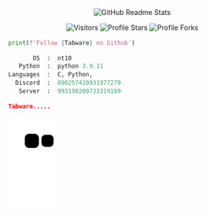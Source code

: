 <p align="center">
 <img width="100px" src="https://res.cloudinary.com/dv07edwga/image/upload/v1657316717/ProfilePictureMaker_tzhgsx.png" align="center" alt="GitHub Readme Stats" />
 <p align="center"><img src="https://gpvc.arturio.dev/Tabware" alt="Visitors"></a>
<img src="https://img.shields.io/badge/dynamic/json?&label=Total%20Stars&color=bb2527&style=flat&style=for-the-badge&query=%24.stars&url=https://api.github-star-counter.workers.dev/user/Tabware" alt="Profile Stars"></a>
<img src="https://img.shields.io/badge/dynamic/json?&label=Total%20Forks&color=bb2527&style=flat&style=for-the-badge&query=%24.forks&url=https://api.github-star-counter.workers.dev/user/Tabware" alt="Profile Forks"></a>

```python
print(f'Follow {Tabware} on Github')
```

```python
       OS  :  nt10
   Python  :  python 3.9.11
Languages  :  C, Python,
  Discord  :  898257420931977279
   Server  :  993198200733319189
```

```json
Tabware.....
```

<a href="https://dsc.gg/discordonlyfans" target="_blank"><img src="https://github.com/AstraaDev/AstraaDev/blob/output/github-contribution-grid-snake.svg" alt="snake"></a>
